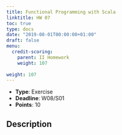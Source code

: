 ```yaml
---
title: Functional Programming with Scala
linktitle: HW 07
toc: true
type: docs
date: "2019-08-01T00:00:00+01:00"
draft: false
menu:
  credit-scoring:
    parent: II Homework
    weight: 107
    
weight: 107
---
```


* **Type**: Exercise
* **Deadline**: W08/S01
* **Points**: 10

## Description

